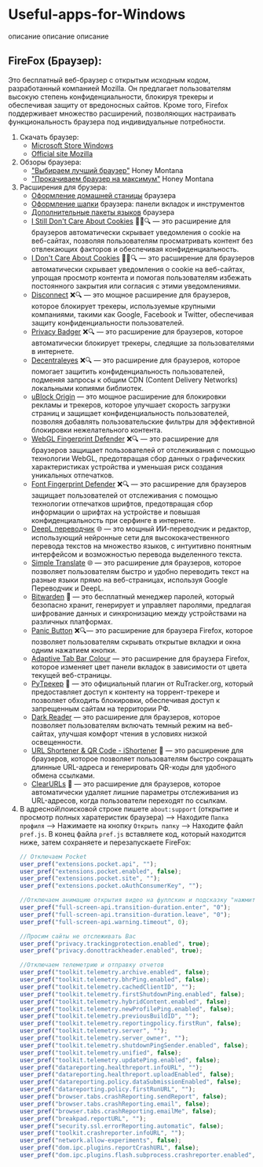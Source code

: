 # Useful-apps-for-Windows
описание описание описание


## FireFox (Браузер):
Это бесплатный веб-браузер с открытым исходным кодом, разработанный компанией Mozilla. Он предлагает пользователям высокую степень конфиденциальности, блокируя трекеры и обеспечивая защиту от вредоносных сайтов. Кроме того, Firefox поддерживает множество расширений, позволяющих настраивать функциональность браузера под индивидуальные потребности.
1. Скачать браузер:
    - [Microsoft Store Windows](https://apps.microsoft.com/detail/9NZVDKPMR9RD?hl=ru&gl=RU&ocid=pdpshare)
    - [Official site Mozilla](https://www.mozilla.org/ru/firefox/new/)
2. Обзоры браузера:
    - ["Выбираем лучший браузер"](https://www.youtube.com/watch?v=ZV2TvYNmkYE) Honey Montana
    - ["Прокачиваем браузер на максимум"](https://www.youtube.com/watch?v=r5w8P15tFw4&t=310s) Honey Montana
3. Расширения для брузера:
    - [Оформление домашней станицы](https://firefoxcss-store.github.io/) браузера
    - [Оформление шапки](https://addons.mozilla.org/ru/firefox/themes/?utm_source=firefox-browser&utm_medium=firefox-browser&utm_content=find-more-link-bottom) браузера: панели вкладок и инструментов
    - [Дополнительные пакеты языков](https://addons.mozilla.org/ru/firefox/language-tools/) браузера
    - [I Still Don't Care About Cookies](https://addons.mozilla.org/ru/firefox/addon/istilldontcareaboutcookies/?utm_source=addons.mozilla.org&utm_medium=referral&utm_content=search) :no_bell::x::mag: — это расширение для браузеров автоматически скрывает уведомления о cookie на веб-сайтах, позволяя пользователям просматривать контент без отвлекающих факторов и обеспечивая конфиденциальность.
    - [I Don't Care About Cookies](https://addons.mozilla.org/ru/firefox/addon/i-dont-care-about-cookies/) :no_bell::x::mag: — это расширение для браузеров автоматически скрывает уведомления о cookie на веб-сайтах, упрощая просмотр контента и помогая пользователям избежать постоянного закрытия или согласия с этими уведомлениями.
    - [Disconnect](https://addons.mozilla.org/en-US/firefox/addon/disconnect/) :x::mag: — это мощное расширение для браузеров, которое блокирует трекеры, используемые крупными компаниями, такими как Google, Facebook и Twitter, обеспечивая защиту конфиденциальности пользователей.
    - [Privacy Badger](https://addons.mozilla.org/ru/firefox/addon/privacy-badger17/?utm_source=addons.mozilla.org&utm_medium=referral&utm_content=search) :x::mag: — это расширение для браузеров, которое автоматически блокирует трекеры, следящие за пользователями в интернете.
    - [Decentraleyes](https://addons.mozilla.org/ru/firefox/addon/decentraleyes/?utm_source=addons.mozilla.org&utm_medium=referral&utm_content=search) :x::mag: — это расширение для браузеров, которое помогает защитить конфиденциальность пользователей, подменяя запросы к общим CDN (Content Delivery Networks) локальными копиями библиотек.
    - [uBlock Origin](https://addons.mozilla.org/ru/firefox/addon/ublock-origin/) — это мощное расширение для блокировки рекламы и трекеров, которое улучшает скорость загрузки страниц и защищает конфиденциальность пользователей, позволяя добавлять пользовательские фильтры для эффективной блокировки нежелательного контента.
    - [WebGL Fingerprint Defender](https://addons.mozilla.org/ru/firefox/addon/webgl-fingerprint-defender/?utm_source=addons.mozilla.org&utm_medium=referral&utm_content=search) :x::mag: — это расширение для браузеров защищает пользователей от отслеживания с помощью технологии WebGL, предотвращая сбор данных о графических характеристиках устройства и уменьшая риск создания уникальных отпечатков.
    - [Font Fingerprint Defender](https://addons.mozilla.org/ru/firefox/addon/font-fingerprint-defender/?utm_source=addons.mozilla.org&utm_medium=referral&utm_content=search) :x::mag: — это расширение для браузеров защищает пользователей от отслеживания с помощью технологии отпечатков шрифтов, предотвращая сбор информации о шрифтах на устройстве и повышая конфиденциальность при серфинге в интернете.
    - [DeepL переводчик](https://addons.mozilla.org/ru/firefox/addon/deepl-translate/?utm_source=addons.mozilla.org&utm_medium=referral&utm_content=search) :globe_with_meridians: — это мощный ИИ-переводчик и редактор, использующий нейронные сети для высококачественного перевода текстов на множество языков, с интуитивно понятным интерфейсом и возможностью перевода выделенного текста.
    - [Simple Translate](https://addons.mozilla.org/ru/firefox/addon/simple-translate/?utm_source=addons.mozilla.org&utm_medium=referral&utm_content=search) :globe_with_meridians: — это расширение для браузеров, которое позволяет пользователям быстро и удобно переводить текст на разные языки прямо на веб-страницах, используя Google Переводчик и DeepL.
    - [Bitwarden](https://addons.mozilla.org/ru/firefox/addon/bitwarden-password-manager/) :key: — это бесплатный менеджер паролей, который безопасно хранит, генерирует и управляет паролями, предлагая шифрование данных и синхронизацию между устройствами на различных платформах.
    - [Panic Button](https://addons.mozilla.org/ru/firefox/addon/panic-button/) :x::mag:— это расширение для браузера Firefox, которое позволяет пользователям скрывать открытые вкладки и окна одним нажатием кнопки.
    - [Adaptive Tab Bar Colour](https://addons.mozilla.org/ru/firefox/addon/adaptive-tab-bar-colour/) — это расширение для браузера Firefox, которое изменяет цвет панели вкладок в зависимости от цвета текущей веб-страницы.
    - [РуТрекер](https://addons.mozilla.org/ru/firefox/addon/rutracker-add-on/?utm_content=addons-manager-reviews-link&utm_medium=firefox-browser&utm_source=firefox-browser) :satellite: — это официальный плагин от RuTracker.org, который предоставляет доступ к контенту на торрент-трекере и позволяет обходить блокировки, обеспечивая доступ к запрещенным сайтам на территории РФ.
    - [Dark Reader](https://addons.mozilla.org/ru/firefox/addon/darkreader/?utm_content=addons-manager-reviews-link&utm_medium=firefox-browser&utm_source=firefox-browser) — это расширение для браузеров, которое позволяет пользователям включать темный режим на веб-сайтах, улучшая комфорт чтения в условиях низкой освещенности.
    - [URL Shortener & QR Code - iShortener](https://addons.mozilla.org/ru/firefox/addon/ishortener/?utm_content=addons-manager-reviews-link&utm_medium=firefox-browser&utm_source=firefox-browser) :link: — это расширение для браузеров, которое позволяет пользователям быстро сокращать длинные URL-адреса и генерировать QR-коды для удобного обмена ссылками.
    - [ClearURLs](https://addons.mozilla.org/ru/firefox/addon/clearurls/?utm_source=addons.mozilla.org&utm_medium=referral&utm_content=search) :link: — это расширение для браузеров, которое автоматически удаляет лишние параметры отслеживания из URL-адресов, когда пользователи переходят по ссылкам.
4. В адресной\поисковой строке пишете `about:support` (открытие и просмотр полных харатеристик браузера) --> Находите `Папка профиля` --> Нажимаете на кнопку `Открыть папку` --> Находите файл `pref.js`. В конец файла `pref.js` вставляете код, который находится ниже, затем сохраняете и перезапускаете FireFox: 
    ``` javascript
    // Отключаем Pocket
    user_pref("extensions.pocket.api", "");
    user_pref("extensions.pocket.enabled", false);
    user_pref("extensions.pocket.site", "");
    user_pref("extensions.pocket.oAuthConsumerKey", "");
    
    //Отключаем анимацию открытия видео на фуллскин и подсказку "нажмите esc.."
    user_pref("full-screen-api.transition-duration.enter", "0");
    user_pref("full-screen-api.transition-duration.leave", "0");
    user_pref("full-screen-api.warning.timeout", 0);
    
    //Просим сайты не отслеживать Вас
    user_pref("privacy.trackingprotection.enabled", true);
    user_pref("privacy.donottrackheader.enabled", true);
    
    //Отключаем телеметрию и отправку отчетов
    user_pref("toolkit.telemetry.archive.enabled", false);
    user_pref("toolkit.telemetry.bhrPing.enabled", false);
    user_pref("toolkit.telemetry.cachedClientID", "");
    user_pref("toolkit.telemetry.firstShutdownPing.enabled", false);
    user_pref("toolkit.telemetry.hybridContent.enabled", false);
    user_pref("toolkit.telemetry.newProfilePing.enabled", false);
    user_pref("toolkit.telemetry.previousBuildID", "");
    user_pref("toolkit.telemetry.reportingpolicy.firstRun", false);
    user_pref("toolkit.telemetry.server", "");
    user_pref("toolkit.telemetry.server_owner", "");
    user_pref("toolkit.telemetry.shutdownPingSender.enabled", false);
    user_pref("toolkit.telemetry.unified", false);
    user_pref("toolkit.telemetry.updatePing.enabled", false);
    user_pref("datareporting.healthreport.infoURL", "");
    user_pref("datareporting.healthreport.uploadEnabled", false);
    user_pref("datareporting.policy.dataSubmissionEnabled", false);
    user_pref("datareporting.policy.firstRunURL", "");
    user_pref("browser.tabs.crashReporting.sendReport", false);
    user_pref("browser.tabs.crashReporting.email", false);
    user_pref("browser.tabs.crashReporting.emailMe", false);
    user_pref("breakpad.reportURL", "");
    user_pref("security.ssl.errorReporting.automatic", false);
    user_pref("toolkit.crashreporter.infoURL", "");
    user_pref("network.allow-experiments", false);
    user_pref("dom.ipc.plugins.reportCrashURL", false);
    user_pref("dom.ipc.plugins.flash.subprocess.crashreporter.enabled", false);
    ```

